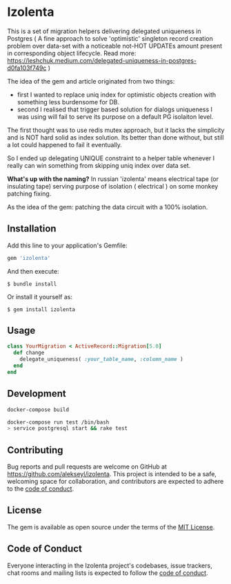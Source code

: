 # Izolenta
This is a set of migration helpers delivering delegated uniqueness in Postgres ( A fine approach to solve 'optimistic' singleton record creation problem over data-set with a noticeable not-HOT UPDATEs amount present in corresponding object lifecycle. Read more: https://leshchuk.medium.com/delegated-uniqueness-in-postgres-d0fa103f749c )

The idea of the gem and article originated from two things: 
- first I wanted to replace uniq index for optimistic objects creation with something less burdensome for DB.
- second I realised that trigger based solution for dialogs uniqueness I was using will fail to serve its purpose on a default PG isolaiton level.

The first thought was to use redis mutex approach, but it lacks the simplicity and is NOT hard solid as index solution. 
Its better than done without, but still a lot could happened to fail it eventually.  

So I ended up delegating UNIQUE constraint to a helper table whenever I really can win something from skipping uniq index over data set.

**What's up with the naming?** In russian 'izolenta' means electrical tape (or insulating tape) 
serving purpose of isolation ( electrical ) on some monkey patching fixing. 

As the idea of the gem: patching the data circuit with a 100% isolation. 

## Installation

Add this line to your application's Gemfile:

```ruby
gem 'izolenta'
```

And then execute:

    $ bundle install

Or install it yourself as:

    $ gem install izolenta

## Usage

```ruby
class YourMigration < ActiveRecord::Migration[5.0]
  def change
    delegate_uniqueness( :your_table_name, :column_name )
  end
end
```

## Development

```bash
docker-compose build

docker-compose run test /bin/bash
> service postgresql start && rake test
```

## Contributing

Bug reports and pull requests are welcome on GitHub at https://github.com/alekseyl/izolenta. This project is intended to be a safe, welcoming space for collaboration, and contributors are expected to adhere to the [code of conduct](https://github.com/[USERNAME]/izolenta/blob/master/CODE_OF_CONDUCT.md).


## License

The gem is available as open source under the terms of the [MIT License](https://opensource.org/licenses/MIT).

## Code of Conduct

Everyone interacting in the Izolenta project's codebases, issue trackers, chat rooms and mailing lists is expected to follow the [code of conduct](https://github.com/[USERNAME]/izolenta/blob/master/CODE_OF_CONDUCT.md).
